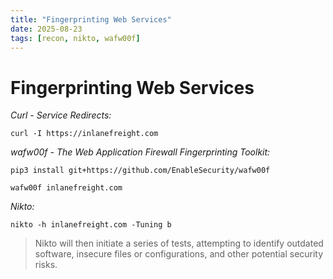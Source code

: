 ```yaml
---
title: "Fingerprinting Web Services"
date: 2025-08-23
tags: [recon, nikto, wafw00f]
---
```


# Fingerprinting Web Services

*Curl - Service Redirects:*

`curl -I https://inlanefreight.com`

*wafw00f - The Web Application Firewall Fingerprinting Toolkit:*

`pip3 install git+https://github.com/EnableSecurity/wafw00f`

`wafw00f inlanefreight.com`

*Nikto:*

`nikto -h inlanefreight.com -Tuning b`

>Nikto will then initiate a series of tests, attempting to identify outdated software, insecure files or configurations, and other potential security risks.
